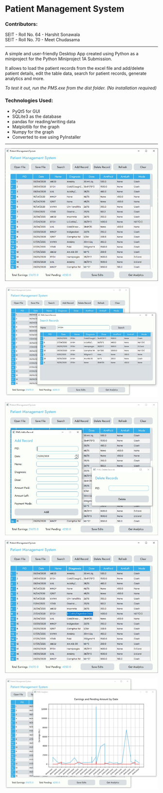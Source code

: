 # Patient Management System #

### Contributors: ###
SEIT - Roll No. 64 - Harshit Sonawala  
SEIT - Roll No. 70 - Meet Chudasama  

- - - -

A simple and user-friendly Desktop App created using Python as a miniproject for the Python Miniproject 1A Submission.  

It allows to load the patient records from the excel file and add/delete patient details, edit the table data, search for patient records, generate analytics and more.  

_To test it out, run the PMS.exe from the dist folder. (No installation required)_  

### Technologies Used: ###
* PyQt5 for GUI
* SQLite3 as the database
* pandas for reading/writing data
* Matplotlib for the graph
* Numpy for the graph
* Converted to exe using PyInstaller

- - - -

![screenshot1](https://github.com/Harshit-Sonawala/Patient_Management_System/blob/master/screenshots/ss1.jpg)  

![screenshot2](https://github.com/Harshit-Sonawala/Patient_Management_System/blob/master/screenshots/ss2.jpg)  

![screenshot3](https://github.com/Harshit-Sonawala/Patient_Management_System/blob/master/screenshots/ss3.jpg)  

![screenshot4](https://github.com/Harshit-Sonawala/Patient_Management_System/blob/master/screenshots/ss4.jpg)  

![screenshot5](https://github.com/Harshit-Sonawala/Patient_Management_System/blob/master/screenshots/ss5.jpg)  
